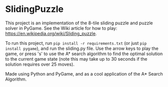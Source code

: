 # SlidingPuzzle

This project is an implementation of the 8-tile sliding puzzle and puzzle solver in PyGame. See the Wiki article for how to play: https://en.wikipedia.org/wiki/Sliding_puzzle.

To run this project, run `pip install -r requirements.txt` (or just `pip install pygame`), and run the sliding.py file. Use the arrow keys to play the game, or press 's' to use the A* search algorithm to find the optimal solution to the current game state (note this may take up to 30 seconds if the solution requires over 25 moves).

Made using Python and PyGame, and as a cool application of the A* Search Algorithm.
